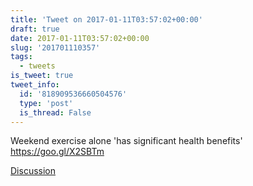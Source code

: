 ```yaml
---
title: 'Tweet on 2017-01-11T03:57:02+00:00'
draft: true
date: 2017-01-11T03:57:02+00:00
slug: '201701110357'
tags:
  - tweets
is_tweet: true
tweet_info:
  id: '818909536660504576'
  type: 'post'
  is_thread: False
---
```




Weekend exercise alone 'has significant health benefits' <https://goo.gl/X2SBTm>

[Discussion](https://x.com/sytelus/status/818909536660504576)

